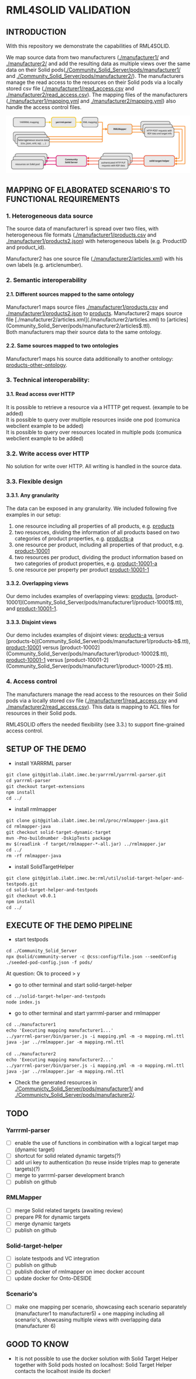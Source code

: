 # RML4SOLID VALIDATION

## INTRODUCTION

With this repository we demonstrate the capabilities of RML4SOLID. 

We map source data from two manufacturers ([./manufacturer1/](./manufacturer1/) and [./manufacturer2/](./manufacturer2/) and add the resulting data as multiple views over the same data on their Solid pods([./Community_Solid_Server/pods/manufacturer1/](./Community_Solid_Server/pods/manufacturer1/) and [./Community_Solid_Server/pods/manufacturer2/](./Community_Solid_Server/pods/manufacturer2/)). The manufacturers manage the read access to the resources on their Solid pods via a locally stored csv file ([./manufacturer1/read_access.csv](./manufacturer1/read_access.csv) and [./manufacturer2/read_access.csv](./manufacturer2/read_access.csv)). The mapping files of the manufacturers ([./manufacturer1/mapping.yml](./manufacturer1/mapping.yml) and [./manufacturer2/mapping.yml](./manufacturer2/mapping.yml)) also handle the access control files. 

![image](pipeline.jpg)

## MAPPING OF ELABORATED SCENARIO'S TO FUNCTIONAL REQUIREMENTS

### 1. Heterogeneous data source

The source data of manufacturer1 is spread over two files, with heterogeneous file formats ([./manufacturer1/products.csv](./manufacturer1/products.csv) and [./manufacturer1/products2.json](./manufacturer1/products2.json)) with heterogeneous labels (e.g. ProductID and product_id).  

Manufacturer2 has one source file ([./manufacturer2/articles.xml](./manufacturer2/articles.xml)) with his own labels (e.g. articlenumber).

### 2. Semantic interoperability

#### 2.1. Different sources mapped to the same ontology
Manufacturer1 maps source files [./manufacturer1/products.csv](./manufacturer1/products.csv) and [./manufacturer1/products2.json](./manufacturer1/products2.json) to [products](Community_Solid_Server/pods/manufacturer1/products$.ttl).  
Manufacturer2 maps source file [./manufacturer2/articles.xml](./manufacturer2/articles.xml) to [articles](Community_Solid_Server/pods/manufacturer2/articles$.ttl).  
Both manufacturers map their source data to the same ontology. 

#### 2.2. Same sources mapped to two ontologies

Manufacturer1 maps his source data additionally to another ontology: [products-other-ontology](Community_Solid_Server/pods/manufacturer1/products-other-ontology$.ttl).  

### 3. Technical interoperability:

#### 3.1. Read access over HTTP

It is possible to retrieve a resource via a HTTTP get request. (example to be added)  
It is possible to query over multiple resources inside one pod (comunica webclient example to be added)  
It is possible to query over resources located in multiple pods (comunica webclient example to be added)  

### 3.2. Write access over HTTP

No solution for write over HTTP. All writing is handled in the source data. 

### 3.3. Flexible design

#### 3.3.1. Any granularity

The data can be exposed in any granularity. We included following five examples in our setup: 
1. one resource including all properties of all products, e.g. [products](Community_Solid_Server/pods/manufacturer1/products$.ttl)
2. two resources, dividing the information of all products based on two categories of product properties, e.g. [products-a](Community_Solid_Server/pods/manufacturer1/products-a$.ttl)
3. one resource per product, including all properties of that product, e.g. [product-10001](Community_Solid_Server/pods/manufacturer1/product-10001$.ttl)
4. two resources per product, dividing the product information  based on two categories of product properties, e.g. [product-10001-a](Community_Solid_Server/pods/manufacturer1/product-10001-a$.ttl)
5. one resource per property per product  [product-10001-1](Community_Solid_Server/pods/manufacturer1/product-10001-1$.ttl)

#### 3.3.2. Overlapping views
Our demo includes examples of overlapping views: [products](Community_Solid_Server/pods/manufacturer1/products$.ttl), [product-10001](Community_Solid_Server/pods/manufacturer1/product-10001$.ttl), and [product-10001-1](Community_Solid_Server/pods/manufacturer1/product-10001-1$.ttl). 

#### 3.3.3. Disjoint views
Our demo includes examples of disjoint views: [products-a](Community_Solid_Server/pods/manufacturer1/products-a$.ttl) versus [products-b](Community_Solid_Server/pods/manufacturer1/products-b$.ttl), [product-10001](Community_Solid_Server/pods/manufacturer1/product-10001$.ttl) versus [product-10002](Community_Solid_Server/pods/manufacturer1/product-10002$.ttl), [product-10001-1](Community_Solid_Server/pods/manufacturer1/product-10001-1$.ttl) versus [product-10001-2](Community_Solid_Server/pods/manufacturer1/product-10001-2$.ttl).   

### 4. Access control 

The manufacturers manage the read access to the resources on their Solid pods via a locally stored csv file ([./manufacturer1/read_access.csv](./manufacturer1/read_access.csv) and [./manufacturer2/read_access.csv](./manufacturer2/read_access.csv)). This data is mapping to ACL files for resources in their Solid pods. 

RML4SOLID offers the needed flexibility (see 3.3.) to support fine-grained access control.    


## SETUP OF THE DEMO

- install YARRRML parser 
````shell
git clone git@gitlab.ilabt.imec.be:yarrrml/yarrrml-parser.git
cd yarrrml-parser
git checkout target-extensions
npm install
cd ../
````
- install rmlmapper
````shell
git clone git@gitlab.ilabt.imec.be:rml/proc/rmlmapper-java.git
cd rmlmapper-java
git checkout solid-target-dynamic-target
mvn -Pno-buildnumber -DskipTests package
mv $(readlink -f target/rmlmapper-*-all.jar) ../rmlmapper.jar
cd ../
rm -rf rmlmapper-java
````
- install SolidTargetHelper
````shell
git clone git@gitlab.ilabt.imec.be:rml/util/solid-target-helper-and-testpods.git
cd solid-target-helper-and-testpods
git checkout v0.0.1
npm install
cd ../
````


## EXECUTE OF THE DEMO PIPELINE

- start testpods

````shell
cd ./Community_Solid_Server
npx @solid/community-server -c @css:config/file.json --seedConfig ./seeded-pod-config.json -f pods/
````
At question: Ok to proceed > y

- go to other terminal and start solid-target-helper
````shell
cd ../solid-target-helper-and-testpods
node index.js
````

- go to other terminal and start yarrrml-parser and rmlmapper
````shell
cd ../manufacturer1
echo 'Executing mapping manufacturer1...'
../yarrrml-parser/bin/parser.js -i mapping.yml -m -o mapping.rml.ttl
java -jar ../rmlmapper.jar -m mapping.rml.ttl

cd ../manufacturer2
echo 'Executing mapping manufacturer2...'
../yarrrml-parser/bin/parser.js -i mapping.yml -m -o mapping.rml.ttl
java -jar ../rmlmapper.jar -m mapping.rml.ttl
````

- Check the generated resources in [./Communicty_Solid_Server/pods/manufacturer1/](Community_Solid_Server/pods/manufacturer1/) and [./Communicty_Solid_Server/pods/manufacturer2/](Community_Solid_Server/pods/manufacturer2/).

## TODO 

### Yarrrml-parser
- [ ] enable the use of functions in combination with a logical target map (dynamic target)
- [ ] shortcut for solid related dynamic targets(?)
- [ ] add uri key to authentication (to reuse inside triples map to generate targets)(?)
- [ ] merge to yarrrml-parser development branch
- [ ] publish on github

### RMLMapper
- [ ] merge Solid related targets (awaiting review)
- [ ] prepare PR for dynamic targets
- [ ] merge dynamic targets
- [ ] publish on github

### Solid-target-helper
- [ ] isolate testpods and VC integration
- [ ] publish on github
- [ ] publish docker of rmlmapper on imec docker account
- [ ] update docker for Onto-DESIDE

### Scenario's
- [ ] make one mapping per scenario, showcasing each scenario separately (manufacturer1 to manufacturer5) + one mapping including all scenario's, showcasing multiple views with overlapping data  (manufacturer 6)

## GOOD TO KNOW
- It is not possible to use the docker solution with Solid Target Helper together with Solid pods hosted on localhost: Solid Target Helper contacts the localhost inside its docker!





